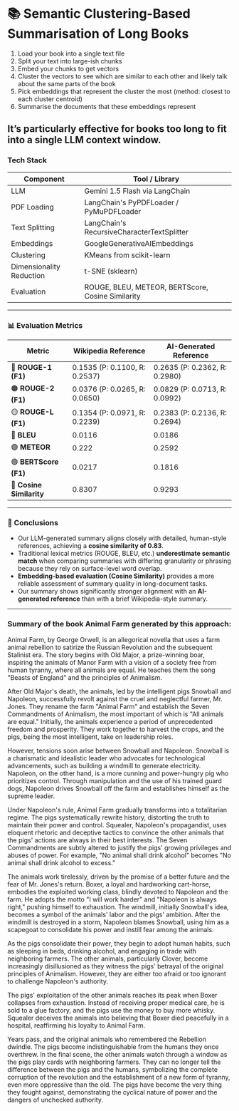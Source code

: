 #  📚 Semantic Clustering-Based Summarisation of Long Books

1. Load your book into a single text file
2. Split your text into large-ish chunks
3. Embed your chunks to get vectors
4. Cluster the vectors to see which are similar to each other and likely talk about the same parts of the book
5. Pick embeddings that represent the cluster the most (method: closest to each cluster centroid)
6. Summarise the documents that these embeddings represent

It’s particularly effective for books too long to fit into a single LLM context window.
---

###  Tech Stack

| Component         | Tool / Library                          |
|-------------------|------------------------------------------|
| LLM               | Gemini 1.5 Flash via LangChain           |
| PDF Loading    | LangChain's PyPDFLoader / PyMuPDFLoader      |
| Text Splitting | LangChain's RecursiveCharacterTextSplitter   |   
| Embeddings        | GoogleGenerativeAIEmbeddings             |
| Clustering	| KMeans from scikit-learn |
| Dimensionality Reduction	| t-SNE (sklearn)      |
| Evaluation	| ROUGE, BLEU, METEOR, BERTScore, Cosine Similarity      |

---

### 📊 Evaluation Metrics 


| Metric               | Wikipedia Reference                    | AI-Generated Reference                |
|----------------------|----------------------------------------|---------------------------------------|
| 🔴 **ROUGE-1 (F1)**   | 0.1535 (P: 0.1100, R: 0.2537)           | 0.2635 (P: 0.2362, R: 0.2980)          |
| 🟠 **ROUGE-2 (F1)**   | 0.0376 (P: 0.0265, R: 0.0650)           | 0.0829 (P: 0.0713, R: 0.0992)          |
| 🟡 **ROUGE-L (F1)**   | 0.1354 (P: 0.0971, R: 0.2239)           | 0.2383 (P: 0.2136, R: 0.2694)          |
| 🔵 **BLEU**           | 0.0116                                 | 0.0186                                |
| 🟣 **METEOR**         | 0.222                                  | 0.2592                                |
| 🟢 **BERTScore (F1)** | 0.0217                                 | 0.1816                                |
| 🧠 **Cosine Similarity** | 0.8307                             | 0.9293                                |


---

### 🧠 Conclusions

- Our LLM-generated summary aligns closely with detailed, human-style references, achieving a **cosine similarity of 0.83**.
- Traditional lexical metrics (ROUGE, BLEU, etc.) **underestimate semantic match** when comparing summaries with differing granularity or phrasing because they rely on surface-level word overlap.
- **Embedding-based evaluation (Cosine Similarity)** provides a more reliable assessment of summary quality in long-document tasks.
- Our summary shows significantly stronger alignment with an **AI-generated reference** than with a brief Wikipedia-style summary.

---

### Summary of the book Animal Farm generated by this approach:

Animal Farm, by George Orwell, is an allegorical novella that uses a farm animal rebellion to satirize the Russian Revolution and the subsequent Stalinist era. The story begins with Old Major, a prize-winning boar, inspiring the animals of Manor Farm with a vision of a society free from human tyranny, where all animals are equal. He teaches them the song "Beasts of England" and the principles of Animalism.

After Old Major's death, the animals, led by the intelligent pigs Snowball and Napoleon, successfully revolt against the cruel and neglectful farmer, Mr. Jones. They rename the farm "Animal Farm" and establish the Seven Commandments of Animalism, the most important of which is "All animals are equal." Initially, the animals experience a period of unprecedented freedom and prosperity. They work together to harvest the crops, and the pigs, being the most intelligent, take on leadership roles.

However, tensions soon arise between Snowball and Napoleon. Snowball is a charismatic and idealistic leader who advocates for technological advancements, such as building a windmill to generate electricity. Napoleon, on the other hand, is a more cunning and power-hungry pig who prioritizes control. Through manipulation and the use of his trained guard dogs, Napoleon drives Snowball off the farm and establishes himself as the supreme leader.

Under Napoleon's rule, Animal Farm gradually transforms into a totalitarian regime. The pigs systematically rewrite history, distorting the truth to maintain their power and control. Squealer, Napoleon's propagandist, uses eloquent rhetoric and deceptive tactics to convince the other animals that the pigs' actions are always in their best interests. The Seven Commandments are subtly altered to justify the pigs' growing privileges and abuses of power. For example, "No animal shall drink alcohol" becomes "No animal shall drink alcohol to excess."

The animals work tirelessly, driven by the promise of a better future and the fear of Mr. Jones's return. Boxer, a loyal and hardworking cart-horse, embodies the exploited working class, blindly devoted to Napoleon and the farm. He adopts the motto "I will work harder" and "Napoleon is always right," pushing himself to exhaustion. The windmill, initially Snowball's idea, becomes a symbol of the animals' labor and the pigs' ambition. After the windmill is destroyed in a storm, Napoleon blames Snowball, using him as a scapegoat to consolidate his power and instill fear among the animals.

As the pigs consolidate their power, they begin to adopt human habits, such as sleeping in beds, drinking alcohol, and engaging in trade with neighboring farmers. The other animals, particularly Clover, become increasingly disillusioned as they witness the pigs' betrayal of the original principles of Animalism. However, they are either too afraid or too ignorant to challenge Napoleon's authority.

The pigs' exploitation of the other animals reaches its peak when Boxer collapses from exhaustion. Instead of receiving proper medical care, he is sold to a glue factory, and the pigs use the money to buy more whisky. Squealer deceives the animals into believing that Boxer died peacefully in a hospital, reaffirming his loyalty to Animal Farm.

Years pass, and the original animals who remembered the Rebellion dwindle. The pigs become indistinguishable from the humans they once overthrew. In the final scene, the other animals watch through a window as the pigs play cards with neighboring farmers. They can no longer tell the difference between the pigs and the humans, symbolizing the complete corruption of the revolution and the establishment of a new form of tyranny, even more oppressive than the old. The pigs have become the very thing they fought against, demonstrating the cyclical nature of power and the dangers of unchecked authority.
